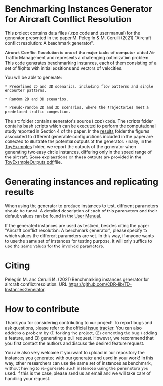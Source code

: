 # Benchmarking Instances Generator for Aircraft Conflict Resolution
This project contains data files (.cpp code and user manual) for the generator presented in the paper M. Pelegrín & M. Cerulli (2021) "Aircraft conflict resolution: A benchmark generator".

Aircraft Conflict Resolution is one of the major tasks of computer-aided Air Traffic Management and represents a challenging optimization problem. This code generates benchmarking instances, each of them consisting of a set of flights with initial positions and vectors of velocities.

You will be able to generate:

	* Predefined 2D and 3D scenarios, including flow patterns and single encounter patterns.
	
	* Random 2D and 3D scenarios.
	
	* Pseudo-random 2D and 3D scenarios, where the trajectories meet a predefined traffic congestion.

The [src](https://github.com/CDR-lib/TD-InstancesGenerator/tree/main/src) folder contains generator's source (.cpp) code. The [scripts](https://github.com/CDR-lib/TD-InstancesGenerator/tree/main/scripts) folder contains bash scripts which can be executed to perform the computational study reported in Section 4 of the paper. In the [results](https://github.com/CDR-lib/TD-InstancesGenerator/tree/main/figures) folder the figures associated to different generable configurations included in the paper are collected to illustrate the potential outputs of the generator. Finally, in the [ToyExamples](https://github.com/CDR-lib/TD-InstancesGenerator/tree/main/ToyExamples) folder, we report the outputs of the generator when generating two easy circle instances, differing only in the speed range of the aircraft. Some explanations on these outputs are provided in the [ToyExampleOutputs.pdf](https://github.com/CDR-lib/TD-InstancesGenerator/blob/main/ToyExamples/ToyExampleOutputs.pdf) file.

# Generating instances and replicating results
When using the generator to produce instances to test, different parameters should be tuned. A detailed description of each of this parameters and their default values can be found in the [User Manual](https://github.com/CDR-lib/TD-InstancesGenerator/blob/main/USER-MANUAL.txt). 

If the generated instances are used as testbed, besides citing the paper "Aircraft conflict resolution: A benchmark generator", please specify to which values the different parameters are set. In this way, if anyone wants to use the same set of instances for testing purpose, it will only suffice to use the same values for the involved parameters.

# Citing 
Pelegrín M. and Cerulli M. (2021) Benchmarking instances generator for aircraft conflict resolution. URL
https://github.com/CDR-lib/TD-InstancesGenerator.

# How to contribute
Thank you for considering contributing to our project! To report bugs and ask questions, please refer to the official [issue tracker](https://github.com/CDR-lib/TD-InstancesGenerator/issues). You can also address a problem by (1) forking the project, (2) correcting the bug / adding a feature, and (3) generating a pull request. However, we recommend that you first contact the authors and discuss the desired feature request.

You are also very welcome if you want to upload in our repository the instances you generated with our generator and used in your work! In this way, other researchers can use the same set of instances as benchmark, without having to re-generate such instances using the parameters you used. If this is the case, please send us an email and we will take care of handling your request. 
